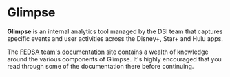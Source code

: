 # Glimpse

**Glimpse** is an internal analytics tool managed by the DSI team that captures specific events and user activities across the Disney+, Star+ and Hulu apps.

The [FEDSA team's documentation](https://github.bamtech.co/pages/fed-solutions/documentation/data/glimpse/) site contains a wealth of knowledge around the various components of Glimpse. It's highly encouraged that you read through some of the documentation there before continuing.
